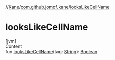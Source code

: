 //[Kane](../index.md)/[com.github.jomof.kane](index.md)/[looksLikeCellName](looks-like-cell-name.md)



# looksLikeCellName  
[jvm]  
Content  
fun [looksLikeCellName](looks-like-cell-name.md)(tag: [String](https://kotlinlang.org/api/latest/jvm/stdlib/kotlin/-string/index.html)): [Boolean](https://kotlinlang.org/api/latest/jvm/stdlib/kotlin/-boolean/index.html)  



